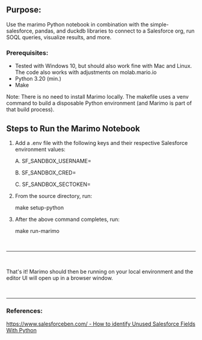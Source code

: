 ## Purpose:

Use the marimo Python notebook in combination with the simple-salesforce, pandas, and duckdb libraries to connect to a Salesforce org, run SOQL queries, visualize results, and more. 

### Prerequisites:

- Tested with Windows 10, but should also work fine with Mac and Linux.  The code also works with adjustments on molab.mario.io
- Python 3.20 (min.) 
- Make

Note:  There is no need to install Marimo locally. The makefile uses a venv command to build a disposable Python environment (and Marimo is part of that build process).

## Steps to Run the Marimo Notebook

1. Add a .env file with the following keys and their respective Salesforce environment values:
   
      A. SF_SANDBOX_USERNAME=

      B. SF_SANDBOX_CRED=

      C. SF_SANDBOX_SECTOKEN=
  
2. From the source directory, run:
   
   make setup-python

3. After the above command completes, run:

   make run-marimo


<br>

---

<br>

That's it!  Marimo should then be running on your local environment and the editor UI will open up in a browser window.

<br> 

---


### References:

[https://www.salesforceben.com/ - How to identify Unused Salesforce Fields With Python](https://www.salesforceben.com/how-to-identify-unused-salesforce-fields-with-python-a-step-by-step-guide/)


   

